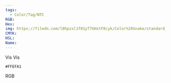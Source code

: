 ```yaml
---
tags:
  - Color/Tag/NTC
RGB:
Hex:
img: https://filedn.com/l0hpzxl1f01yT7GHxtF8cyk/Color%20Snake/standard_csv_to_svg/%23/FFEFA1.svg
CMYK:
HSL:
Name:
---
```

Vis Vis
```palette
#FFEFA1
```
RGB
